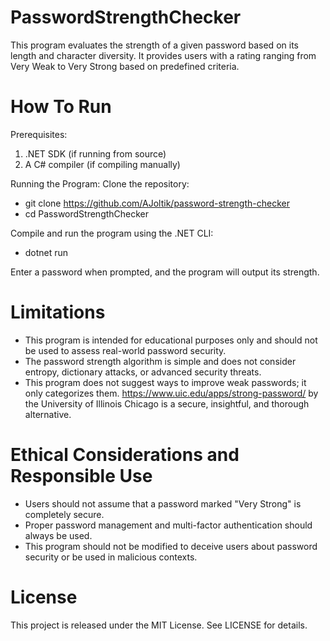 # PasswordStrengthChecker
This program evaluates the strength of a given password based on its length and character diversity. 
It provides users with a rating ranging from Very Weak to Very Strong based on predefined criteria.

# How To Run
Prerequisites: 
  1. .NET SDK (if running from source)
  2. A C# compiler (if compiling manually)

Running the Program:
Clone the repository: 
- git clone https://github.com/AJoltik/password-strength-checker
- cd PasswordStrengthChecker

Compile and run the program using the .NET CLI:
- dotnet run

Enter a password when prompted, and the program will output its strength.

# Limitations
- This program is intended for educational purposes only and should not be used to assess real-world password security.
- The password strength algorithm is simple and does not consider entropy, dictionary attacks, or advanced security threats.
- This program does not suggest ways to improve weak passwords; it only categorizes them.
https://www.uic.edu/apps/strong-password/ by the University of Illinois Chicago is a secure, insightful, and thorough alternative.

# Ethical Considerations and Responsible Use
- Users should not assume that a password marked "Very Strong" is completely secure. 
- Proper password management and multi-factor authentication should always be used.
- This program should not be modified to deceive users about password security or be used in malicious contexts.

# License
This project is released under the MIT License. See LICENSE for details.

